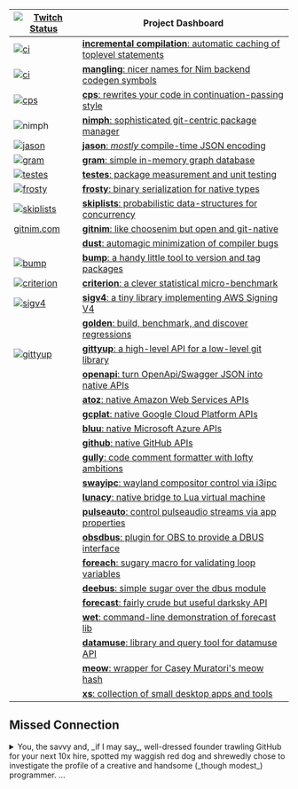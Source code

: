 |[![Twitch Status](https://img.shields.io/twitch/status/disruptek)](https://twitch.tv/disruptek) |Project Dashboard|
|--|-----------|
|[![ci](https://img.shields.io/github/workflow/status/disruptek/Nim/Packages%20CI/ice?label=pkgs)](https://github.com/disruptek/Nim/actions?query=workflow%3A%22Packages+CI%22+branch%3Aice)|[**incremental compilation**: automatic caching of toplevel statements](https://github.com/disruptek/Nim/tree/ice)|
|[![ci](https://img.shields.io/github/workflow/status/disruptek/Nim/Packages%20CI/mangling)](https://github.com/disruptek/Nim/actions?query=workflow%3A%22Packages+CI%22+branch%3Amangling)|[**mangling**: nicer names for Nim backend codegen symbols](https://github.com/nim-lang/Nim/pull/14632)|
| [![cps](https://github.com/disruptek/cps/workflows/CI/badge.svg)](https://github.com/disruptek/cps/actions?query=workflow%3ACI)|[**cps**: rewrites your code in continuation-passing style](https://github.com/disruptek/cps)|
| ![nimph](https://img.shields.io/travis/disruptek/nimph)|[**nimph**: sophisticated git-centric package manager](https://github.com/disruptek/nimph)|
| [![jason](https://github.com/disruptek/jason/workflows/CI/badge.svg)](https://github.com/disruptek/jason/actions?query=workflow%3ACI)|[**jason**: _mostly_ compile-time JSON encoding](https://github.com/disruptek/jason)|
| [![gram](https://github.com/disruptek/gram/workflows/CI/badge.svg)](https://github.com/disruptek/gram/actions?query=workflow%3ACI)|[**gram**: simple in-memory graph database](https://github.com/disruptek/gram)|
| [![testes](https://github.com/disruptek/testes/workflows/CI/badge.svg)](https://github.com/disruptek/testes/actions?query=workflow%3ACI)|[**testes**: package measurement and unit testing](https://github.com/disruptek/testes)|
| [![frosty](https://github.com/disruptek/frosty/workflows/CI/badge.svg)](https://github.com/disruptek/frosty/actions?query=workflow%3ACI)|[**frosty**: binary serialization for native types](https://github.com/disruptek/frosty)|
| [![skiplists](https://github.com/disruptek/skiplists/workflows/CI/badge.svg)](https://github.com/disruptek/skiplists/actions?query=workflow%3ACI)|[**skiplists**: probabilistic data-structures for concurrency](https://github.com/disruptek/skiplists)|
| [gitnim.com](https://gitnim.com/)|[**gitnim**: like choosenim but open and git-native](https://github.com/disruptek/gitnim)|
| |[**dust**: automagic minimization of compiler bugs](https://github.com/disruptek/dust)|
| [![bump](https://github.com/disruptek/bump/workflows/CI/badge.svg)](https://github.com/disruptek/bump/actions?query=workflow%3ACI)|[**bump**: a handy little tool to version and tag packages](https://github.com/disruptek/bump)|
| [![criterion](https://github.com/disruptek/criterion/workflows/CI/badge.svg)](https://github.com/disruptek/criterion/actions?query=workflow%3ACI)|[**criterion**: a clever statistical micro-benchmark](https://github.com/disruptek/criterion)|
| [![sigv4](https://github.com/disruptek/sigv4/workflows/CI/badge.svg)](https://github.com/disruptek/sigv4/actions?query=workflow%3ACI)|[**sigv4**: a tiny library implementing AWS Signing V4](https://github.com/disruptek/sigv4)|
| |[**golden**: build, benchmark, and discover regressions](https://github.com/disruptek/golden)|
| [![gittyup](https://github.com/disruptek/gittyup/workflows/CI/badge.svg)](https://github.com/disruptek/gittyup/actions?query=workflow%3ACI)|[**gittyup**: a high-level API for a low-level git library](https://github.com/disruptek/gittyup)|
| |[**openapi**: turn OpenApi/Swagger JSON into native APIs](https://github.com/disruptek/openapi)|
| |[**atoz**: native Amazon Web Services APIs](https://github.com/disruptek/atoz)|
| |[**gcplat**: native Google Cloud Platform APIs](https://github.com/disruptek/gcplat)|
| |[**bluu**: native Microsoft Azure APIs](https://github.com/disruptek/bluu)|
| |[**github**: native GitHub APIs](https://github.com/disruptek/github)|
| |[**gully**: code comment formatter with lofty ambitions](https://github.com/disruptek/gully)|
| |[**swayipc**: wayland compositor control via i3ipc](https://github.com/disruptek/swayipc)|
| |[**lunacy**: native bridge to Lua virtual machine](https://github.com/disruptek/lunacy)|
| |[**pulseauto**: control pulseaudio streams via app properties](https://github.com/disruptek/pulseauto)|
| |[**obsdbus**: plugin for OBS to provide a DBUS interface](https://github.com/disruptek/obsdbus)|
| |[**foreach**: sugary macro for validating loop variables](https://github.com/disruptek/foreach)|
| |[**deebus**: simple sugar over the dbus module](https://github.com/disruptek/deebus)|
| |[**forecast**: fairly crude but useful darksky API](https://github.com/disruptek/forecast)|
| |[**wet**: command-line demonstration of forecast lib](https://github.com/disruptek/wet)|
| |[**datamuse**: library and query tool for datamuse API](https://github.com/disruptek/datamuse)|
| |[**meow**: wrapper for Casey Muratori's meow hash](https://github.com/disruptek/meow)|
| |[**xs**: collection of small desktop apps and tools](https://github.com/disruptek/xs)|

## Missed Connection
<details>
  <summary>
You, the savvy and, _if I may say_, well-dressed founder trawling GitHub
for your next 10x hire, spotted my waggish red dog and shrewedly chose
to investigate the profile of a creative and handsome (_though modest_)
programmer. ...
  </summary>


Saddled as you were with an overabundance of capital and a ravenous appetite
for innovation, you astutely intuited that a character such as myself,
possessing of high skills and low morals, could offer a return on investment
many times greater than the substantial monthly outlay that I clearly command.

"A man for our time," you wisely mused, "the hero we need, indeed, in this
era of rabid corruption and venal capitalism." Like a storm building on the
horizon, the air acquired a new energy; a palatable tang to its taste and
a complimentary zig to your zag. You felt the key slot into the lock, your
professional soulmate revealed at last.

"Virtue be damned!" you shouted, breathless and suddenly wide-awake, the
realization ringing in your ears like the crack of thunder rolling across Puget
Sound. Did I say Seattle? I meant San Francisco Bay.

With the poise of a barrel fisherman armed with a sawed-off shotgun and a
bucket of M80s [you feverishly clicked through my project list, each a shining
paragon of elegance, efficiency, and leak-free abstraction](https://github.com/search?o=desc&q=language%3Anim+user%3Adisruptek&s=updated&type=Repositories).

As your heartbeat quickened, and let's be frank, I'm obviously not the first
diamond you've found in the rough, _this brilliant, firey gem_ provoked a
headrush the likes of which you'd known only once before; you remember, that
night in Bangkok during your gap year... Oh, what a night.

Repos raptured; comely, captivating commits confounding concentrated, critical
comparison. Enthralled excitement embossed each exquisite entry, and file by
file, fascination fomented -- figuratively, anyway.  Just stay with me, here:

You swoon at my syntax. You climax at my comments. You leer lustfully at my
luscious loops as my types titillate and tantalize. Objectified, uh, objects
overload in variables variably voluptuous and vulgar. Simply savage, salacious
software; seven-layer soft-core smut, surely, if I do say so, with sober
sincerity and significant self-effacement.

"Illicit illiteration intrigues," you illustrate, "but must ultimately yield
to practicality." A wave of clarity overtakes you at last, quenching your heat
and steeling your resolve. You **absolutely must** get this coder on payroll.
"Immediately, if not sooner," you quip.  Ha ha!  You're so witty!

Trembling, you gulp down your fear of rejection, text your CFO to prepare
for a long weekend of creative accounting, and dial the digits...

_happy ending left as an exercise for the reader_

## Answers to Questions I Wish You'd Ask

- I am a US resident authorized to work in the US.
- I have a US passport and a Colorado driver's license.
- I can lift 50lb. without filing worker's comp.
- I can communicate without using text messages.
- I can manage others or work independently.
- I live in a box on wheels and can relocate nationwide.
- I don't have any felony convictions _as of 2020-08-19_. 😁
</details>
